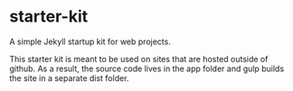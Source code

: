 # starter-kit
A simple Jekyll startup kit for web projects.

This starter kit is meant to be used on sites that are hosted outside of github.
As a result, the source code lives in the app folder and gulp builds the site
in a separate dist folder.

